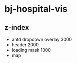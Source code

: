 # bj-hospital-vis

## z-index

- antd dropdown overlay 3000
- header 2000
- loading mask 1000
- map
